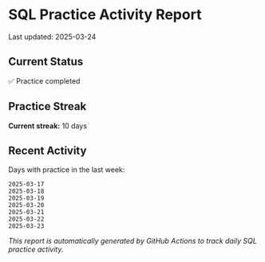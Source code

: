# SQL Practice Activity Report

Last updated: 2025-03-24

## Current Status

✅ Practice completed

## Practice Streak

**Current streak:** 10 days

## Recent Activity

Days with practice in the last week:

```
2025-03-17
2025-03-18
2025-03-19
2025-03-20
2025-03-21
2025-03-22
2025-03-23
```

*This report is automatically generated by GitHub Actions to track daily SQL practice activity.*
